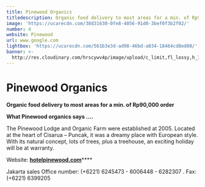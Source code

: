 ```yaml
---
title: Pinewood Organics
titledescription: Organic food delivery to most areas for a min. of Rp90,000 order
image: 'https://ucarecdn.com/38d31630-0fe8-4056-91d0-3bef0f3b2f02/'
number: 4
website: Pinewood
url: www.google.com
lightbox: 'https://ucarecdn.com/561b3e3d-ad98-46bd-a034-18464cd8ed08/'
banner: >-
  http://res.cloudinary.com/hrscywv4p/image/upload/c_limit,fl_lossy,h_1500,w_2000,f_auto,q_auto/v1/1378019/kilarov-zaneit-634702-unsplash_zfrfwx.jpg
---
```

# **Pinewood Organics**

**Organic food delivery to most areas for a min. of Rp90,000 order**

**What Pinewood organics says ....**

The Pinewood Lodge and Organic Farm were established at 2005. Located at the heart of Cisarua – Puncak, it was a dreamy place with European style. With its natural concept, lots of trees, plus a treehouse, an exciting holiday will be at warranty.

Website: [**hotelpinewood.com**](http://hotelpinewood.com)****

Jakarta sales Office number: (+6221) 6245473 - 6006448 - 6282307 . Fax: (+6221) 6399205
